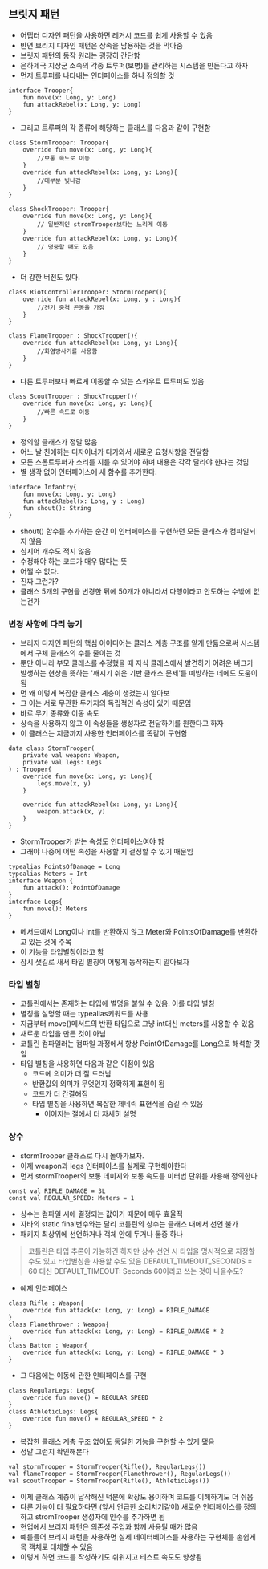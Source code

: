 ## 브릿지 패턴
- 어댑터 디자인 패턴을 사용하면 레거시 코드를 쉽게 사용할 수 있음
- 반면 브리지 디자인 패턴은 상속을 남용하는 것을 막아줌
- 브릿지 패턴의 동작 원리는 굉장히 간단함
- 은하제국 지상군 소속의 각종 트루퍼(보병)를 관리하는 시스템을 만든다고 하자
- 먼저 트루퍼를 나타내는 인터페이스를 하나 정의할 것
```
interface Trooper{
    fun move(x: Long, y: Long)
    fun attackRebel(x: Long, y: Long)
}
```
- 그리고 트루퍼의 각 종류에 해당하는 클래스를 다음과 같이 구현함
```
class StormTrooper: Trooper{
    override fun move(x: Long, y: Long){
        //보통 속도로 이동
    }
    override fun attackRebel(x: Long, y: Long){
        //대부분 빚나감
    }
}

class ShockTrooper: Trooper{
    override fun move(x: Long, y: Long){
        // 일반적인 stromTrooper보다는 느리게 이동
    }
    override fun attackRebel(x: Long, y: Long){
        // 명중할 때도 있음
    }
}
```
- 더 강한 버전도 있다.
```
class RiotControllerTrooper: StormTrooper(){
    override fun attackRebel(x: Long, y : Long){
        //전기 충격 곤봉을 가짐
    }
}

class FlameTrooper : ShockTrooper(){
    override fun attackRebel(x: Long, y: Long){
        //화염방사기를 사용함
    }
}
```
- 다른 트루퍼보다 빠르게 이동할 수 있는 스카우트 트루퍼도 있음
```
class ScoutTrooper : ShockTropper(){
    override fun move(x: Long, y: Long){
        //빠른 속도로 이동
    }
}
```
- 정의할 클래스가 정말 많음
- 어느 날 친애하는 디자이너가 다가와서 새로운 요청사항을 전달함
- 모든 스톰트루퍼가 소리를 지를 수 있어야 하며 내용은 각각 달라야 한다는 것임
- 별 생각 없이 인터페이스에 새 함수를 추가한다.

```
interface Infantry{
    fun move(x: Long, y: Long)
    fun attackRebel(x: Long, y : Long)
    fun shout(): String
}
```
- shout() 함수를 추가하는 순간 이 인터페이스를 구현하던 모든 클래스가 컴파일되지 않음
- 심지어 개수도 적지 않음
- 수정해야 하는 코드가 매우 많다는 뜻
- 어쩔 수 없다.
- 진짜 그런가?
- 클래스 5개의 구현을 변경한 뒤에 50개가 아니라서 다행이라고 안도하는 수밖에 없는건가

### 변경 사항에 다리 놓기
- 브리지 디자인 패턴의 핵심 아이디어는 클래스 계층 구조를 얕게 만듦으로써 시스템에서 구체 클래스의 수를 줄이는 것
- 뿐만 아니라 부모 클래스를 수정했을 때 자식 클래스에서 발견하기 어려운 버그가 발생하는 현상을 뜻하는 '깨지기 쉬운 기반 클래스 문제'를 예방하는 데에도 도움이 됨
- 먼 왜 이렇게 복잡한 클래스 계층이 생겼는지 알아보
- 그 이는 서로 무관한 두가지의 독립적인 속성이  있기 때문임
- 바로 무기 종류와 이동 속도
- 상속을 사용하지 않고 이 속성들을 생성자로 전달하기를 원한다고 하자
- 이 클래스는 지금까지 사용한 인터페이스를 똑같이 구현함
```
data class StormTrooper(
    private val weapon: Weapon,
    private val legs: Legs
) : Trooper{
    override fun move(x: Long, y: Long){
        legs.move(x, y)
    }

    override fun attackRebel(x: Long, y: Long){
        weapon.attack(x, y)
    }
}
```
- StormTrooper가 받는 속성도 인터페이스여야 함
- 그래야 나중에 어떤 속성을 사용할 지 결정할 수 있기 때문임
```
typealias PointsOfDamage = Long
typealias Meters = Int
interface Weapon {
    fun attack(): PointOfDamage
}
interface Legs{
    fun move(): Meters
}
```
- 메서드에서 Long이나 Int를 반환하지 않고 Meter와 PointsOfDamage를 반환하고 있는 것에 주목
- 이 기능을 타입별칭이라고 함
- 잠시 샛길로 새서 타입 별칭이 어떻게 동작하는지 알아보자

### 타입 별칭
- 코틀린에서는 존재하는 타입에 별명을 붙일 수 있음. 이를 타입 별칭
- 별칭을 설명할 때는 typealias키워드를 사용
- 지금부터 move()메서드의 반환 타입으로 그냥 int대신 meters를 사용할 수 있음
- 새로운 타입을 만든 것이 아님
- 코틀린 컴파일러는 컴파일 과정에서 항상 PointOfDamage를 Long으로 해석할 것임
- 타입 별칭을 사용하면 다음과 같은 이점이 있음
  - 코드에 의미가 더 잘 드러남
  - 반환값의 의미가 무엇인지 정확하게 표현이 됨
  - 코드가 더 간결해짐
  - 타입 별칭을 사용하면 복잡한 제네릭 표현식을 숨길 수 있음
    - 이어지는 절에서 더 자세히 설명
### 상수
- stormTrooper 클래스로 다시 돌아가보자.
- 이제 weapon과 legs 인터페이스를 실제로 구현해야한다
- 먼저 stormTrooper의 보통 데미지와 보통 속도를 미터법 단위를 사용해 정의한다
```
const val RIFLE_DAMAGE = 3L
const val REGULAR_SPEED: Meters = 1
```
- 상수는 컴파일 시에 결정되는 값이기 때문에 매우 효율적
- 자바의 static final변수와는 달리 코틀린의 상수는 클래스 내에서 선언 불가
- 패키지 최상위에 선언하거나 객체 안에 두거나 둘중 하나
> 코틀린은 타입 추론이 가능하긴 하지만 상수 선언 시 타입을 명시적으로 지정할 수도 있고 타입별칭을 사용할 수도 있음
> DEFAULT_TIMEOUT_SECONDS = 60 대신 DEFAULT_TIMEOUT: Seconds 60이라고 쓰는 것이 나을수도?

- 예제 인터페이스
```
class Rifle : Weapon{
    override fun attack(x: Long, y: Long) = RIFLE_DAMAGE
}
class Flamethrower : Weapon{
    override fun attack(x: Long, y: Long) = RIFLE_DAMAGE * 2
}
class Batton : Weapon{
    override fun attack(x: Long, y: Long) = RIFLE_DAMAGE * 3
}
```
- 그 다음에는 이동에 관한 인터페이스를 구현
```
class RegularLegs: Legs{
    override fun move() = REGULAR_SPEED
}
class AthleticLegs: Legs{
    override fun move() = REGULAR_SPEED * 2
}
```
- 복잡한 클래스 계층 구조 없이도 동일한 기능을 구현할 수 있게 됐음
- 정말 그런지 확인해본다
```
val stormTrooper = StormTrooper(Rifle(), RegularLegs())
val flameTrooper = StormTrooper(Flamethrower(), RegularLegs())
val scoutTrooper = StormTrooper(Rifle(), AthleticLegs())
```
- 이제 클래스 계층이 납작해진 덕분에 확장도 용이하며 코드를 이해하기도 더 쉬움
- 다른 기능이 더 필요하다면 (앞서 언급한 소리치기같이) 새로운 인터페이스를 정의하고 stromTrooper 생성자에 인수를 추가하면 됨
- 현업에서 브리지 패턴은 의존성 주입과 함께 사용될 때가 많음
- 예를들어 브리지 패턴을 사용하면 실제 데이터베이스를 사용하는 구현체를 손쉽게 목 객체로 대체할 수 있음
- 이렇게 하면 코드를 작성하기도 쉬워지고 테스트 속도도 향상됨
